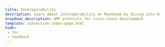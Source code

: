 ```yaml
---
title: Interoperability
description: Learn about interoperability on Moonbeam by diving into how cross-consensus messaging (XCM) works and exploring available cross-chain protocols.
dropdown_description: GMP protocols for cross-chain development
template: subsection-index-page.html
hide: 
 - toc
 - feedback
---
```

